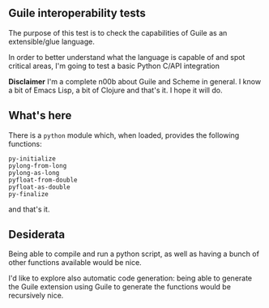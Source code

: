 ## Guile interoperability tests

The purpose of this test is to check the capabilities of Guile as an extensible/glue language.

In order to better understand what the language is capable of and spot critical areas, I'm going to test a basic Python C/API integration

**Disclaimer** I'm a complete n00b about Guile and Scheme in general. I know a bit of Emacs Lisp, a bit of Clojure and that's it. I hope it will do.

## What's here

There is a `python` module which, when loaded, provides the following functions:

    py-initialize
    pylong-from-long
    pylong-as-long
    pyfloat-from-double
    pyfloat-as-double
    py-finalize
    
and that's it.

## Desiderata

Being able to compile and run a python script, as well as having a bunch of other functions available would be nice.

I'd like to explore also automatic code generation: being able to generate the Guile extension using Guile to generate the functions would be recursively nice.
